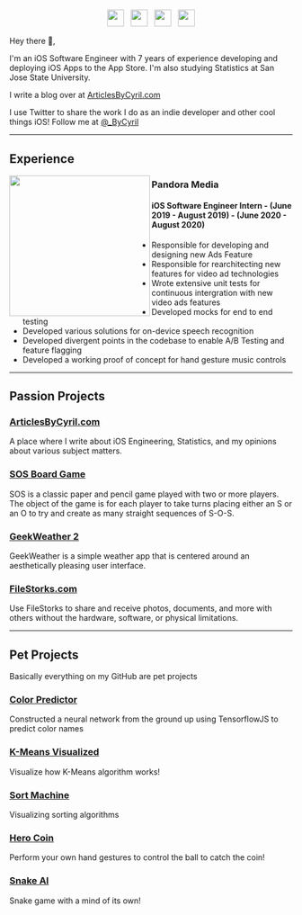 
# 
<p align='center'>
<a href="https://bycyril.com/"><img height="30" src="https://bycyril.com/boy.png"></a>&nbsp;&nbsp;
<a href="https://twitter.com/_ByCyril"><img height="30" src="https://github.com/WaylonWalker/WaylonWalker/blob/main/icon/twitter.png?raw=true"></a>&nbsp;&nbsp;
<a href="https://www.instagram.com/_bycyril/"><img height="30" src="https://github.com/WaylonWalker/WaylonWalker/blob/main/icon/instagram.jpg?raw=true"></a>&nbsp;&nbsp;
<a href="https://www.linkedin.com/in/bycyril/"><img height="30" src="https://github.com/WaylonWalker/WaylonWalker/blob/main/icon/linkedin.png?raw=true"></a>
</p>

Hey there 👋,

I'm an iOS Software Engineer with 7 years of experience developing and deploying iOS Apps to the App Store. I'm also studying Statistics at San Jose State University.

I write a blog over at [ArticlesByCyril.com](https://articlesbycyril.com/)

I use Twitter to share the work I do as an indie developer and other cool things iOS! Follow me at [@_ByCyril](https://twitter.com/_ByCyril)
 
---
 ## Experience
 <p>
  <img width="250" height='250' align='left' src="https://www.pandora.com/img/pandora_logo_1024.png">
</p>

 ### Pandora Media
 #### iOS Software Engineer Intern - (June 2019 - August 2019) - (June 2020 - August 2020)
* Responsible for developing and designing new Ads Feature
* Responsible for rearchitecting new features for video ad technologies
* Wrote extensive unit tests for continuous intergration with new video ads features
* Developed mocks for end to end testing
* Developed various solutions for on-device speech recognition
* Developed divergent points in the codebase to enable A/B Testing and feature flagging
* Developed a working proof of concept for hand gesture music controls

---
## Passion Projects

### [ArticlesByCyril.com](https://articlesbycyril.com/)
A place where I write about iOS Engineering, Statistics, and my opinions about various subject matters.

### [SOS Board Game](https://bycyril.com/sos)
SOS is a classic paper and pencil game played with two or more players. The object of the game is for each player to take turns placing either an S or an O to try and create as many straight sequences of S-O-S. 

### [GeekWeather 2](https://bycyril.com/geekweather2)
GeekWeather is a simple weather app that is centered around an aesthetically pleasing user interface.

### [FileStorks.com](FileStorks.com)
Use FileStorks to share and receive photos, documents, and more with others without the hardware, software, or physical limitations.

---

## Pet Projects
Basically everything on my GitHub are pet projects

### [Color Predictor](https://colorpredictorjs.web.app/)
Constructed a neural network from the ground up using TensorflowJS to predict color names

### [K-Means Visualized](https://js-means.web.app/)
Visualize how K-Means algorithm works!

### [Sort Machine](https://sortmachine.firebaseapp.com/)
Visualizing sorting algorithms

### [Hero Coin](https://herocoinbc.firebaseapp.com/)
Perform your own hand gestures to control the ball to catch the coin!

### [Snake AI](https://snake-ai.web.app/)
Snake game with a mind of its own!


